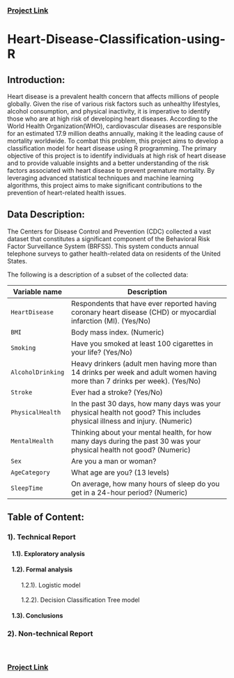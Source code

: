 ### <a href="https://mitalipatle.github.io/Heart-Disease-Classification-using-R/" target="_blank" >Project Link</a>
# Heart-Disease-Classification-using-R
## Introduction:
Heart disease is a prevalent health concern that affects millions of people globally. Given the rise of various risk factors such as unhealthy lifestyles, alcohol consumption, and physical inactivity, it is imperative to identify those who are at high risk of developing heart diseases. According to the World Health Organization(WHO), cardiovascular diseases are responsible for an estimated 17.9 million deaths annually, making it the leading cause of mortality worldwide. To combat this problem, this project aims to develop a classification model for heart disease using R programming. The primary objective of this project is to identify individuals at high risk of heart disease and to provide valuable insights and a better understanding of the risk factors associated with heart disease to prevent premature mortality. By leveraging advanced statistical techniques and machine learning algorithms, this project aims to make significant contributions to the prevention of heart-related health issues.

## Data Description:
The Centers for Disease Control and Prevention (CDC) collected a vast dataset that constitutes a significant component of the Behavioral Risk Factor Surveillance System (BRFSS). This system conducts annual telephone surveys to gather health-related data on residents of the United States.

The following is a description of a subset of the collected data:

| Variable name | Description |
| --- | --- |
| `HeartDisease` | Respondents that have ever reported having coronary heart disease (CHD) or myocardial infarction (MI). (Yes/No) |
| `BMI` | Body mass index. (Numeric) |
| `Smoking` | Have you smoked at least 100 cigarettes in your life? (Yes/No) |
| `AlcoholDrinking` | Heavy drinkers (adult men having more than 14 drinks per week and adult women having more than 7 drinks per week). (Yes/No) |
| `Stroke` | Ever had a stroke? (Yes/No) |
| `PhysicalHealth` | In the past 30 days, how many days was your physical health not good? This includes physical illness and injury. (Numeric) |
| `MentalHealth` | Thinking about your mental health, for how many days during the past 30 was your physical health not good? (Numeric) |
| `Sex` | Are you a man or woman? |
| `AgeCategory` | What age are you? (13 levels) |
| `SleepTime` | On average, how many hours of sleep do you get in a 24-hour period? (Numeric) |

## Table of Content:

### 1). Technical Report
#### &ensp; 1.1). Exploratory analysis
#### &ensp; 1.2). Formal analysis
&ensp;&ensp;&ensp;&ensp; 1.2.1). Logistic model <br><br>
&ensp;&ensp;&ensp;&ensp; 1.2.2). Decision Classification Tree model
#### &ensp; 1.3). Conclusions
### 2). Non-technical Report
<br>

### <a href="https://mitalipatle.github.io/Heart-Disease-Classification-using-R/" target="_blank" >Project Link</a>
